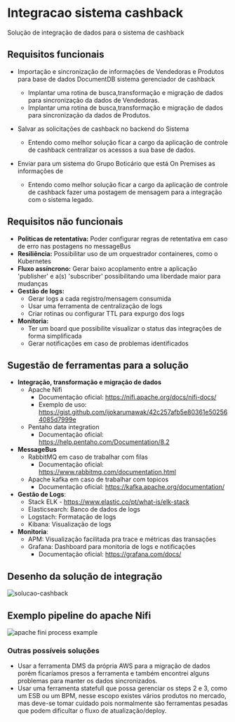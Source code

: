 # Integracao sistema cashback
Solução de integração de dados para o sistema de cashback

## Requisitos funcionais
	
* Importação e sincronização de informações de Vendedoras e Produtos para base de dados DocumentDB sistema gerenciador de cashback
    * Implantar uma rotina de busca,transformação e migração de dados para sincronização da dados de Vendedoras.
    * Implantar uma rotina de busca,transformação e migração de dados para sincronização da dados de Produtos.
	
* Salvar as solicitações de cashback no backend do Sistema 
    * Entendo como melhor solução ficar a cargo da aplicação de controle de cashback centralizar os acessos a sua base de dados.

* Enviar para um sistema do Grupo Boticário que está On Premises as informações de 
    * Entendo como melhor solução ficar a cargo da aplicação de controle de cashback fazer uma postagem de mensagem para a integração com o sistema legado.

## Requisitos não funcionais
* **Politicas de retentativa:** Poder configurar regras de retentativa em caso de erro nas postagens no messageBus
* **Resiliência:** Possibilitar uso de um orquestrador containeres, como o Kubernetes
* **Fluxo assíncrono:** Gerar baixo acoplamento entre a aplicação 'publisher' e a(s) 'subscriber' possibilitando uma liberdade maior para mudanças
* **Gestão de logs:** 
    * Gerar logs a cada registro/mensagem consumida
    * Usar uma ferramenta de centralização de logs
    * Criar rotinas ou configurar TTL para expurgo dos logs
* **Monitoria:** 
    * Ter um board que possibilite visualizar o status das integrações de forma simplificada
    * Gerar notificações em caso de problemas identificados

## Sugestão de ferramentas para a solução	
   * **Integração, transformação e migração de dados**
       * Apache Nifi
         * Documentação oficial: https://nifi.apache.org/docs/nifi-docs/
         * Exemplo de uso: https://gist.github.com/ijokarumawak/42c257afb5e80361e502564085d7999e
       * Pentaho data integration
         * Documentação oficial: https://help.pentaho.com/Documentation/8.2
   * **MessageBus**
       * RabbitMQ em caso de trabalhar com filas
         * Documentação oficial: https://www.rabbitmq.com/documentation.html
       * Apache kafka em caso de trabalhar com topicos
            * Documentação oficial: https://kafka.apache.org/documentation/
   * **Gestão de Logs**:
       * Stack ELK - https://www.elastic.co/pt/what-is/elk-stack
       * Elasticsearch: Banco de dados de logs
       * Logstach: Formatação de logs
       * Kibana: Visualização de logs       
   * **Monitoria**:
       * APM: Visualização facilitada pra trace e métricas das transações
       * Grafana: Dashboard para monitoria de logs e notificações
         * Documentação oficial: https://grafana.com/docs/

## Desenho da solução de integração
![solucao-cashback](https://user-images.githubusercontent.com/10811002/88495238-b5777800-cf8f-11ea-9201-041f8935ed2b.png)

## Exemplo pipeline do apache Nifi
![apache fini process example](https://user-images.githubusercontent.com/10811002/88494601-32552280-cf8d-11ea-85e7-61eea0fc81c4.png)

### Outras possíveis soluções
   * Usar a ferramenta DMS da própria AWS para a migração de dados
porém ficaríamos presos a ferramenta e também encontrei
alguns problemas para manter os dados sincronizados.
   * Usar uma ferramenta statefull que possa gerenciar os steps 2 e 3, como um ESB ou um BPM, nesse escopo existes vários produtos no mercado, mas deve-se tomar cuidado pois normalmente são ferramentas pesadas que podem dificultar o fluxo de atualização/deploy.
